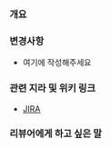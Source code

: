 ### 개요

### 변경사항
- 여기에 작성해주세요

### 관련 지라 및 위키 링크
 - [JIRA](https://weit-2nd.atlassian.net/browse/ROFO-1) 


### 리뷰어에게 하고 싶은 말
